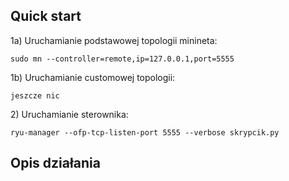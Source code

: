## Quick start

1a) Uruchamianie podstawowej topologii minineta:

`sudo mn --controller=remote,ip=127.0.0.1,port=5555`

1b) Uruchamianie customowej topologii:

`jeszcze nic`

2\) Uruchamianie sterownika:

`ryu-manager --ofp-tcp-listen-port 5555 --verbose skrypcik.py`

## Opis działania
